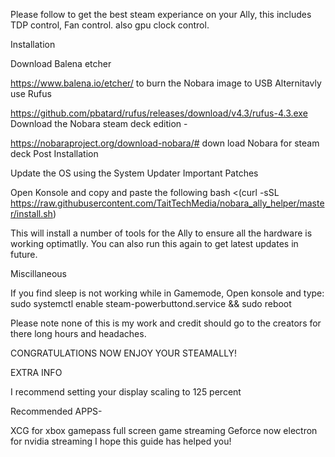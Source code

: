 Please follow to get the best steam experiance on your Ally, this includes TDP control, Fan control. also gpu clock control.

Installation

Download Balena etcher

https://www.balena.io/etcher/ to burn the Nobara image to USB
Alternitavly use Rufus

https://github.com/pbatard/rufus/releases/download/v4.3/rufus-4.3.exe
Download the Nobara steam deck edition -

https://nobaraproject.org/download-nobara/# down load Nobara for steam deck
Post Installation

Update the OS using the System Updater
Important Patches

Open Konsole and copy and paste the following
bash <(curl -sSL https://raw.githubusercontent.com/TaitTechMedia/nobara_ally_helper/master/install.sh)

This will install a number of tools for the Ally to ensure all the hardware is working optimatlly. You can also run this again to get latest updates in future.

Miscillaneous

If you find sleep is not working while in Gamemode, Open konsole and type: sudo systemctl enable steam-powerbuttond.service && sudo reboot

Please note none of this is my work and credit should go to the creators for there long hours and headaches.

CONGRATULATIONS NOW ENJOY YOUR STEAMALLY!

EXTRA INFO

I recommend setting your display scaling to 125 percent

Recommended APPS-

XCG for xbox gamepass full screen game streaming
Geforce now electron for nvidia streaming
I hope this guide has helped you!




